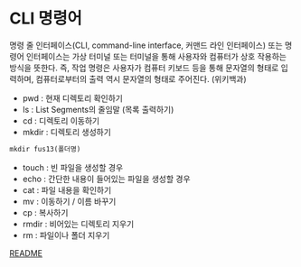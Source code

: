 # CLI 명령어

명령 줄 인터페이스(CLI, command-line interface, 커맨드 라인 인터페이스) 또는 명령어 인터페이스는 가상 터미널 또는 터미널을 통해 사용자와 컴퓨터가 상호 작용하는 방식을 뜻한다. 즉, 작업 명령은 사용자가 컴퓨터 키보드 등을 통해 문자열의 형태로 입력하며, 컴퓨터로부터의 출력 역시 문자열의 형태로 주어진다. (위키백과)
* pwd : 현재 디렉토리 확인하기
* ls : List Segments의 줄임말 (목록 출력하기)
* cd : 디렉토리 이동하기
* mkdir : 디렉토리 생성하기
``` md
mkdir fus13(폴더명)
```
* touch : 빈 파일을 생성할 경우
* echo : 간단한 내용이 들어있는 파일을 생성할 경우
* cat : 파일 내용을 확인하기
* mv : 이동하기 / 이름 바꾸기
* cp : 복사하기
* rmdir : 비어있는 디렉토리 지우기
* rm : 파일이나 폴더 지우기

[README](../README.md)